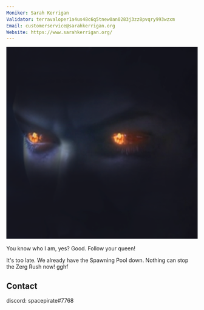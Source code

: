 ```yaml
---
Moniker: Sarah Kerrigan
Validator: terravaloper1a4us48c6q5tnew0an0283j3zz8pvqry993wzxm
Email: customerservice@sarahkerrigan.org
Website: https://www.sarahkerrigan.org/
---
```


![Sarah](./SarahKerrigan.png)

You know who I am, yes? Good. Follow your queen!

It's too late. We already have the Spawning Pool down. Nothing can stop the Zerg Rush now! gghf


## Contact
discord: spacepirate#7768
